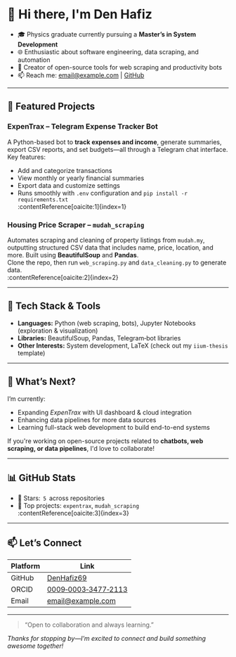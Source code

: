 # 👋 Hi there, I'm Den Hafiz

- 🎓 Physics graduate currently pursuing a **Master’s in System Development**
- 🌐 Enthusiastic about software engineering, data scraping, and automation
- 🚀 Creator of open-source tools for web scraping and productivity bots
- 📫 Reach me: email@example.com | [GitHub](https://github.com/DenHafiz69)

---

## 🔧 Featured Projects

### **ExpenTrax – Telegram Expense Tracker Bot**  
A Python-based bot to **track expenses and income**, generate summaries, export CSV reports, and set budgets—all through a Telegram chat interface.  
Key features:
- Add and categorize transactions  
- View monthly or yearly financial summaries  
- Export data and customize settings  
- Runs smoothly with `.env` configuration and `pip install -r requirements.txt`  
:contentReference[oaicite:1]{index=1}

### **Housing Price Scraper – `mudah_scraping`**  
Automates scraping and cleaning of property listings from `mudah.my`, outputting structured CSV data that includes name, price, location, and more. Built using **BeautifulSoup** and **Pandas**.  
Clone the repo, then run `web_scraping.py` and `data_cleaning.py` to generate data.  
:contentReference[oaicite:2]{index=2}

---

## 🧠 Tech Stack & Tools

- **Languages:** Python (web scraping, bots), Jupyter Notebooks (exploration & visualization)
- **Libraries:** BeautifulSoup, Pandas, Telegram‑bot libraries
- **Other Interests:** System development, LaTeX (check out my `iium-thesis` template)

---

## 🚀 What’s Next?

I’m currently:
- Expanding *ExpenTrax* with UI dashboard & cloud integration  
- Enhancing data pipelines for more data sources  
- Learning full-stack web development to build end-to-end systems

If you're working on open-source projects related to **chatbots, web scraping, or data pipelines**, I'd love to collaborate!

---

## 📊 GitHub Stats

- 🌟 Stars:  `5`  across repositories  
- 🚀 Top projects: `expentrax`, `mudah_scraping`  
:contentReference[oaicite:3]{index=3}

---

## 📫 Let’s Connect

| Platform   | Link |
|------------|------|
| GitHub     | [DenHafiz69](https://github.com/DenHafiz69) |
| ORCID      | [0009‑0003‑3477‑2113](https://orcid.org/0009-0003-3477-2113) |
| Email      | email@example.com |

---

> “Open to collaboration and always learning.”  

*Thanks for stopping by—I’m excited to connect and build something awesome together!*

